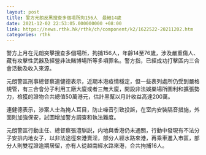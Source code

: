 ```yaml
---
layout: post
title: 警方元朗反黑搜查多個場所拘156人　最細14歲
date: 2021-12-02 22:53:05.000000000 +08:00
link: https://news.rthk.hk/rthk/ch/component/k2/1622522-20211202.htm
categories: rthk
---
```


警方上月在元朗突擊搜查多個場所，拘捕156人，年齡14至76歲，涉及嚴重傷人、藏有攻擊性武器及經營非法賭博場所等多項罪名。警方指，已經成功打擊區内三合會活動及收入來源。

元朗警區刑事總督察連健德表示，近期本港疫情穩定，但一些表列處所仍受到嚴格規管，有三合會分子利用工廠大廈或者三無大廈，開設非法娛樂場所圖利和擴張勢力，檢獲的證物合共總值50萬港元，估計黑幫以月計收益高達200萬。

連健德表示，涉案人士為掩人耳目，防止噪音引致投訴，在室内安裝隔音措施，外面則加強保安，試圖增加警方調查和執法難度。

元朗警區行動主任、總督察張澧騏説，内地與香港仍未通關，行動中發現有不法分子安排内地女子，以非法途徑來港賣淫，部分人經水路來港，再乘車進入市區，部分人則雙程證逾期居留，亦有人從越南經水路來港，合共拘捕16人。
